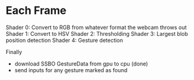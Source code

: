 # Each Frame
Shader 0: Convert to RGB from whatever format the webcam throws out
Shader 1: Convert to HSV
Shader 2: Thresholding
Shader 3: Largest blob position detection
Shader 4: Gesture detection

Finally
- download SSBO GestureData from gpu to cpu (done)
- send inputs for any gesture marked as found

